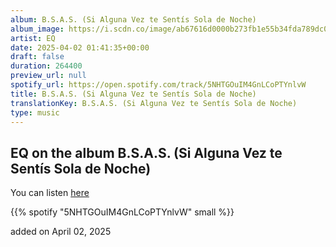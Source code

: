 ```yaml
---
album: B.S.A.S. (Si Alguna Vez te Sentís Sola de Noche)
album_image: https://i.scdn.co/image/ab67616d0000b273fb1e55b34fda789dc0792743
artist: EQ
date: 2025-04-02 01:41:35+00:00
draft: false
duration: 264400
preview_url: null
spotify_url: https://open.spotify.com/track/5NHTGOuIM4GnLCoPTYnlvW
title: B.S.A.S. (Si Alguna Vez te Sentís Sola de Noche)
translationKey: B.S.A.S. (Si Alguna Vez te Sentís Sola de Noche)
type: music
---
```


## EQ on the album B.S.A.S. (Si Alguna Vez te Sentís Sola de Noche)

You can listen [here](https://open.spotify.com/track/5NHTGOuIM4GnLCoPTYnlvW)

{{% spotify "5NHTGOuIM4GnLCoPTYnlvW" small %}}

added on April 02, 2025